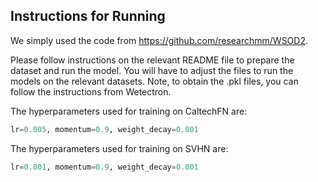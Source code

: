 ## Instructions for Running

We simply used the code from https://github.com/researchmm/WSOD2.

Please follow instructions on the relevant README file to prepare the dataset and run the model. You will have to adjust the files to run the models on the relevant datasets. Note, to obtain the .pkl files, you can follow the instructions from Wetectron.

The hyperparameters used for training on CaltechFN are:
```python
lr=0.005, momentum=0.9, weight_decay=0.001
```

The hyperparameters used for training on SVHN are:
```python
lr=0.001, momentum=0.9, weight_decay=0.001
```
